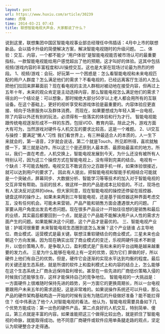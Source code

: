 ```yaml
---
layout: post
url: https://www.huxiu.com/article/30239
name: 虎嗅
time: 2014-03-21 07:43
title: 联想智能电视大声会，大家都说了什么？
---
```

说到这里，联想集团中国区智能电视事业部总经理任中伟插话：4月中上市的联想新品，会以插卡升级的简便解决方案，解决智能电视随时的升级问题。 二、体验：交互、内容，一个都不能少 “用户体验”是智能电视能否被市场认可的最重要指标。一款智能电视能给用户感觉超出了他的预期，这才叫好的体验。这其中包括视频/游戏内容的丰富程度和UI/操控交互。这也是大家在现场讨论最为热烈的桥段。 1、视频/游戏：会玩、好玩第一 一个困惑是：怎么看智能电视和未来电视匹配的用户人群度？怎么满足他们的需求？不看电视的，已经远离客厅生活的人怎么把他们拉回来屏幕面前？现在看电视的主流人群相对被动地在接受内容，但再过上五年十年，未来的观众肯定是主动选择内容，那么智能电视怎么满足他们的需求？ 得出的一个结论是：可以想象，那时候绝大部分50岁以上老人都会用所有的互联设备。在这个基础上，更好的视听享受和游戏体验是最重要的。内容体验应更直接、倾向于场景服务以及群体消费。 而现在，如果要想成为年轻人第一台电视，除了内容以外还有别的玩法，必须得有一些落实的体验和行为才行。 智能电视能跟传统电视逐渐形成不一样的东西，包括VOD、教育内容。除此之外，游戏方面大有可为，当然游戏对硬件与人机交互的要求比较高，这是一个难题。 2、UI交互与操控：要满足“懒人”习性 我们看世界上，有三种最适合人的本质的，人一生下来就会的，第一语音，2岁就会说话，第二个就是Touch，所见即所得，喜欢就触摸一下，第三就是动作。所以这三个是还原到人最本质、最原始最喜欢的地方。所以，我们一直在考虑，人机交换上，智能电视发展到今天，为什么还没有被所有人特别认可，因为这三个操控方式在智能电视上，没有得到完美的结合。 电视有一个缺点：不可能去触控。电视交互不敢说百分之百跟手机一样，如果体验很接近，就可以达到用户的要求了。 因此有人提出，把智能电视和智能手机相结合可能就是一个突破点，屏幕同步、大数据分析、智能学习等等技术的加入对于智能电视的交互非常有帮助。当前的技术，做这样一款的产品是成本比较低的。不过，现场也有人坚决反对这样的idea。但大家同意，现在智能电视的操控还停留在摇控器、键盘这样的操作上。如果未来两到三年智能电视，还是基于摇控器这种界面考虑交互，没有任何机会。可能未来营销，产品产能和销售方面会遭遇很大的问题。 厂家要从用户角度出发去考虑问题。现在很多产品设计一开始往往想的是销售和最后的业绩，其实最后都要回到一个点，就是这个产品能不能解决用户从人性的需求方面产生的问题。如果能解决这个问题，这个产品才是最优的。 三、智能电视产业链：护城河很重要 未来智能电视生态圈到底怎么发展？这个产业链谁 占主导地位、商业模式、运营模式是最关键。联想注重软硬结合的商业模式，三星未来也会朝这个方向发展。因为现在确实出现了商业模式的变迁，乐视网硬件技术不断提升，以低价策略入市，是争取入口，盈利模式是广告和未来的平台战略是越来越重要的发力点。 三星为什么能够在电视上有一定的优势，因为它们 屏做的好，所以硬件上他们有自己的优势。但是，硬件它会逐渐的实现水平达到均衡的程度。最后的关键还是生态系统，就是所谓的软件上和盈利模式上和内容的结合上，怎么能够在这个生态系统上厂商永远保持盈利增长。甚至在一些先进的厂商低价策略入侵的时候我们还能够生存，这样才能保持自己的竞争地位。 智能电视的一大挑战是：一方面硬件上很难随时保持先进的趋势，另一方面它的更换周期长，所以一台电视要跟用户未来五年的需求适配，这是非常难的。如果说操作系统还可以升级，那么产品的硬件架构基础构造一开始的时候有没有为随后的升级做好准备？能不能扛得住？ 任中伟表达了他个人对智能电视的看法。他认为，智能电视需要具备如下几个优势方能成功：第一出色的硬件产品，第二点良好的人机交互，特别简单、傻瓜，第三点就是丰富的内容。如果谁能把这三个做得比较出色，就是抓住了智能电视的命脉，就能取得成功。他不同意厂商硬件或软件应用单条腿走路的观点，坚定认为软硬整合才走得通。

